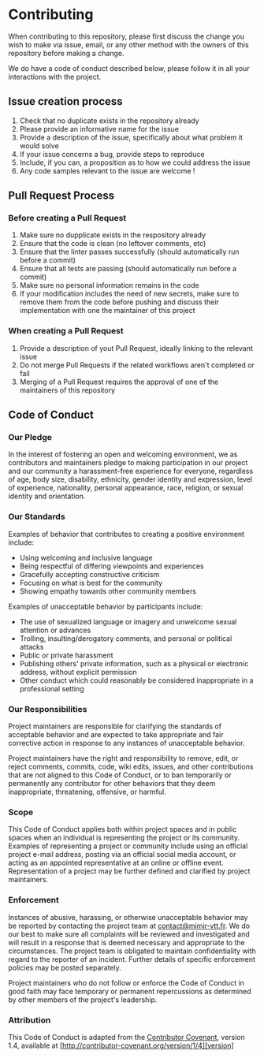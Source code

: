 # Contributing

When contributing to this repository, please first discuss the change you wish to make via issue,
email, or any other method with the owners of this repository before making a change. 

We do have a code of conduct described below, please follow it in all your interactions with the project.

## Issue creation process
1. Check that no duplicate exists in the repository already
2. Please provide an informative name for the issue
3. Provide a description of the issue, specifically about what problem it would solve
4. If your issue concerns a bug, provide steps to reproduce
5. Include, if you can, a proposition as to how we could address the issue
6. Any code samples relevant to the issue are welcome !

## Pull Request Process

### Before creating a Pull Request
1. Make sure no dupplicate exists in the respository already
2. Ensure that the code is clean (no leftover comments, etc)
3. Ensure that the linter passes successfully (should automatically run before a commit)
4. Ensure that all tests are passing (should automatically run before a commit)
5. Make sure no personal information remains in the code
6. If your modification includes the need of new secrets, make sure to remove them from the code before pushing and discuss their implementation with one the maintainer of this project

### When creating a Pull Request
1. Provide a description of yout Pull Request, ideally linking to the relevant issue
2. Do not merge Pull Requests if the related workflows aren't completed or fail
3. Merging of a Pull Request requires the approval of one of the maintainers of this repository

## Code of Conduct

### Our Pledge

In the interest of fostering an open and welcoming environment, we as
contributors and maintainers pledge to making participation in our project and
our community a harassment-free experience for everyone, regardless of age, body
size, disability, ethnicity, gender identity and expression, level of experience,
nationality, personal appearance, race, religion, or sexual identity and
orientation.

### Our Standards

Examples of behavior that contributes to creating a positive environment
include:

* Using welcoming and inclusive language
* Being respectful of differing viewpoints and experiences
* Gracefully accepting constructive criticism
* Focusing on what is best for the community
* Showing empathy towards other community members

Examples of unacceptable behavior by participants include:

* The use of sexualized language or imagery and unwelcome sexual attention or
advances
* Trolling, insulting/derogatory comments, and personal or political attacks
* Public or private harassment
* Publishing others' private information, such as a physical or electronic
  address, without explicit permission
* Other conduct which could reasonably be considered inappropriate in a
  professional setting

### Our Responsibilities

Project maintainers are responsible for clarifying the standards of acceptable
behavior and are expected to take appropriate and fair corrective action in
response to any instances of unacceptable behavior.

Project maintainers have the right and responsibility to remove, edit, or
reject comments, commits, code, wiki edits, issues, and other contributions
that are not aligned to this Code of Conduct, or to ban temporarily or
permanently any contributor for other behaviors that they deem inappropriate,
threatening, offensive, or harmful.

### Scope

This Code of Conduct applies both within project spaces and in public spaces
when an individual is representing the project or its community. Examples of
representing a project or community include using an official project e-mail
address, posting via an official social media account, or acting as an appointed
representative at an online or offline event. Representation of a project may be
further defined and clarified by project maintainers.

### Enforcement

Instances of abusive, harassing, or otherwise unacceptable behavior may be
reported by contacting the project team at contact@mimir-vtt.fr. We do our best
to make sure all complaints will be reviewed and investigated and will result in a 
response that is deemed necessary and appropriate to the circumstances. The project 
team is obligated to maintain confidentiality with regard to the reporter of an incident.
Further details of specific enforcement policies may be posted separately.

Project maintainers who do not follow or enforce the Code of Conduct in good
faith may face temporary or permanent repercussions as determined by other
members of the project's leadership.

### Attribution

This Code of Conduct is adapted from the [Contributor Covenant][homepage], version 1.4,
available at [http://contributor-covenant.org/version/1/4][version]

[homepage]: http://contributor-covenant.org
[version]: http://contributor-covenant.org/version/1/4/

